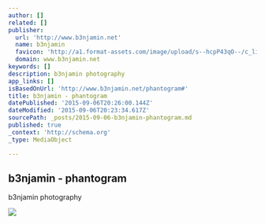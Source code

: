 ```yaml
---
author: []
related: []
publisher:
  url: 'http://www.b3njamin.net'
  name: b3njamin
  favicon: 'http://a1.format-assets.com/image/upload/s--hcpP43qO--/c_limit,g_center,h_16,w_16/a_auto,fl_keep_iptc.progressive,q_95/325191-15053501-b3njamin_card.ico'
  domain: www.b3njamin.net
keywords: []
description: b3njamin photography
app_links: []
isBasedOnUrl: 'http://www.b3njamin.net/phantogram#'
title: b3njamin - phantogram
datePublished: '2015-09-06T20:26:00.144Z'
dateModified: '2015-09-06T20:23:34.617Z'
sourcePath: _posts/2015-09-06-b3njamin-phantogram.md
published: true
_context: 'http://schema.org'
_type: MediaObject

---
```

<article style=""><h1>b3njamin - phantogram</h1><p>b3njamin photography</p><img src="http://a1.format-assets.com/image/private/s--Wumg9GMt--/c_limit,g_center,h_1200,w_65535/a_auto,fl_keep_iptc.progressive,q_95/_MG_8489_anuicj.jpg" /></article>